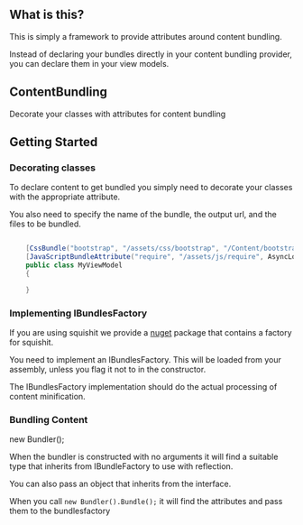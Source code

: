 ## What is this?

This is simply a framework to provide attributes around content bundling.

Instead of declaring your bundles directly in your content bundling provider, you can declare them in your view models.


## ContentBundling

Decorate your classes with attributes for content bundling


## Getting Started

### Decorating classes

To declare content to get bundled you simply need to decorate your classes with the appropriate attribute.

You also need to specify the name of the bundle, the output url, and the files to be bundled.

```csharp

    [CssBundle("bootstrap", "/assets/css/bootstrap", "/Content/bootstrap.css")]
    [JavaScriptBundleAttribute("require", "/assets/js/require", AsyncLoading.Defer, "/Scripts/require.js, "/Scripts/requireConfig.js")]
    public class MyViewModel
    {

    }

```

### Implementing IBundlesFactory

If you are using squishit we provide a [nuget](https://www.nuget.org/packages/tparnell.ContentBundling.Squishit/) package that contains a factory for squishit.

You need to implement an IBundlesFactory. This will be loaded from your assembly, unless you flag it not to in the constructor.

The IBundlesFactory implementation should do the actual processing of content minification. 



### Bundling Content


new Bundler(); 

When the bundler is constructed with no arguments it will find a suitable type that inherits from IBundleFactory to use with reflection.

You can also pass an object that inherits from the interface.


When you call `new Bundler().Bundle();` it will find the attributes and pass them to the bundlesfactory
